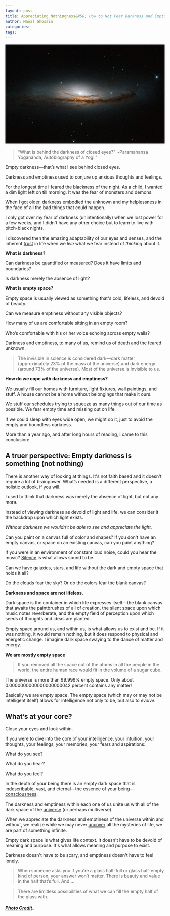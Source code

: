 ```yaml
---
layout: post
title: Appreciating Nothingness&#58; How to Not Fear Darkness and Emptiness
author: Manal Ghosain
categories:
tags:
---
```


![Space](/images/dark-space.jpg)

> “What is behind the darkness of closed eyes?" ~Paramahansa Yogananda, Autobiography of a Yogi.”

Empty darkness—that’s what I see behind closed eyes. 

Darkness and emptiness used to conjure up anxious thoughts and feelings. 

For the longest time I feared the blackness of the night. As a child, I wanted a dim light left on till morning. It was the fear of monsters and demons. 

When I got older, darkness embodied the unknown and my helplessness in the face of all the bad things that could happen. 

I only got over my fear of darkness (unintentionally) when we lost power for a few weeks, and I didn't have any other choice but to learn to live with pitch-black nights. 

I discovered then the amazing adaptability of our eyes and senses, and the inherent [trust](/trusting-life/) in life when we _live_ what we fear instead of _thinking_ about it. 

**What is darkness?** 

Can darkness be quantified or measured? Does it have limits and boundaries? 

Is darkness merely the absence of light? 

**What is empty space?** 

Empty space is usually viewed as something that's cold, lifeless, and devoid of beauty. 

Can we measure emptiness without any visible objects? 

How many of us are comfortable sitting in an empty room? 

Who’s comfortable with his or her voice echoing across empty walls? 

Darkness and emptiness, to many of us, remind us of death and the feared unknown. 

> The invisible in science is considered dark—dark matter (approximately 23% of the mass of the universe) and dark energy (around 73% of the universe). Most of the universe is invisible to us.

**How do we cope with darkness and emptiness?** 

We usually fill our homes with furniture, light fixtures, wall paintings, and stuff. A house cannot be a home without belongings that make it ours. 

We stuff our schedules trying to squeeze as many things out of our time as possible. We fear empty time and missing out on life. 

If we could sleep with eyes wide open, we might do it, just to avoid the empty and boundless darkness. 

More than a year ago, and after long hours of reading, I came to this conclusion: 

## A truer perspective: Empty darkness is something (not nothing)

There is another way of looking at things. It's not faith based and it doesn't require a lot of brainpower. What’s needed is a different perspective, a holistic outlook, if you will. 

I used to think that darkness was merely the absence of light, but not any more. 

Instead of viewing darkness as devoid of light and life, we can consider it the backdrop upon which light exists. 

_Without darkness we wouldn't be able to see and appreciate the light._ 

Can you paint on a canvas full of color and shapes? If you don't have an empty canvas, or space on an existing canvas, can you paint anything? 

If you were in an environment of constant loud noise, could you hear the music? [Silence](/silence/) is what allows sound to be. 

Can we have galaxies, stars, and life without the dark and empty space that holds it all? 

Do the clouds fear the sky? Or do the colors fear the blank canvas? 

**Darkness and space are not lifeless.** 

Dark space is the container in which life expresses itself—the blank canvas that awaits the paintbrushes of all of creation, the silent space upon which music notes reverberate, and the empty field of perception upon which seeds of thoughts and ideas are planted. 

Empty space around us, and within us, is what allows us to exist and be. If it was nothing, it would remain nothing, but it does respond to physical and energetic change. I imagine dark space swaying to the dance of matter and energy. 

**We are mostly empty space**

> If you removed all the space out of the atoms in all the people in the world, the entire human race would fit in the volume of a sugar cube.

The universe is more than 99.999% empty space. Only about 0.0000000000000000000042 percent contains any matter! 

Basically we are empty space. The empty space (which may or may not be intelligent itself) allows for intelligence not only to be, but also to _evolve_. 

## What’s at your core?

Close your eyes and look within. 

If you were to dive into the core of your intelligence, your intuition, your thoughts, your feelings, your memories, your fears and aspirations: 

What do you see? 

What do you hear? 

What do you feel? 

In the depth of your being there is an empty dark space that is indescribable, vast, and eternal—the essence of your being—[consciousness](/awareness-awakening-to-the-witness-within/). 

The darkness and emptiness within each one of us unite us with all of the dark space of the [universe](/a-view-of-our-place-in-the-universe/) (or perhaps multiverse). 

When we appreciate the darkness and emptiness of the universe within and without, we realize while we may never [uncover](/we-may-never-know/) all the mysteries of life, we are part of something infinite. 

Empty dark space is what gives life context. It doesn't have to be devoid of meaning and purpose. It's what allows meaning and purpose to exist. 

Darkness doesn't have to be scary, and emptiness doesn't have to feel lonely. 

> When someone asks you if you're a glass half-full or glass half-empty kind of person, your answer won’t matter. There is beauty and value in the half that’s full. And … 

> There are limitless possibilities of what we can fill the empty half of the glass with.

##### [Photo Credit](http://www.flickr.com/photos/gsfc/13310082333/)_